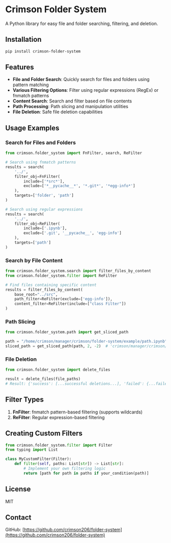 # Crimson Folder System

A Python library for easy file and folder searching, filtering, and deletion.

## Installation

```bash
pip install crimson-folder-system
```

## Features

- **File and Folder Search**: Quickly search for files and folders using pattern matching
- **Various Filtering Options**: Filter using regular expressions (RegEx) or fnmatch patterns
- **Content Search**: Search and filter based on file contents
- **Path Processing**: Path slicing and manipulation utilities
- **File Deletion**: Safe file deletion capabilities

## Usage Examples

### Search for Files and Folders

```python
from crimson.folder_system import FnFilter, search, ReFilter

# Search using fnmatch patterns
results = search(
    '../', 
    filter_obj=FnFilter(
        include=['*src*'],
        exclude=['*__pycache__*', '*.git*', '*egg-info*']
    ), 
    targets=['folder', 'path']
)

# Search using regular expressions
results = search(
    '../',
    filter_obj=ReFilter(
        include=['.ipynb'],
        exclude=['.git', '__pycache__', 'egg-info']
    ), 
    targets=['path']
)
```

### Search by File Content

```python
from crimson.folder_system.search import filter_files_by_content
from crimson.folder_system.filter import ReFilter

# Find files containing specific content
results = filter_files_by_content(
    base_root="../src",
    path_filter=ReFilter(exclude=['egg-info']),
    content_filter=ReFilter(include=["class Filter"])
)
```

### Path Slicing

```python
from crimson.folder_system.path import get_sliced_path

path = "/home/crimson/manager/crimson/folder-system/example/path.ipynb"
sliced_path = get_sliced_path(path, 2, -2)  # 'crimson/manager/crimson/folder-system'
```

### File Deletion

```python
from crimson.folder_system import delete_files

result = delete_files(file_paths)
# Result: {'success': [...successful deletions...], 'failed': {...failed deletions with reasons...}}
```

## Filter Types

1. **FnFilter**: fnmatch pattern-based filtering (supports wildcards)
2. **ReFilter**: Regular expression-based filtering

## Creating Custom Filters

```python
from crimson.folder_system.filter import Filter
from typing import List

class MyCustomFilter(Filter):
    def filter(self, paths: List[str]) -> List[str]:
        # Implement your own filtering logic
        return [path for path in paths if your_condition(path)]
```

## License

MIT

## Contact

GitHub: [https://github.com/crimson206/folder-system](https://github.com/crimson206/folder-system)